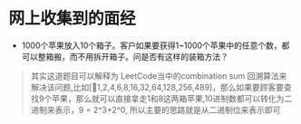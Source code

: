 # 网上收集到的面经

- 1000个苹果放入10个箱子。客户如果要获得1~1000个苹果中的任意个数，都可以整箱搬，而不用拆开箱子。问是否有这样的装箱方法？

>其实这道题目可以解释为 LeetCode当中的combination sum 回溯算法来解决该问题,比如[1,2,4,6,8,16,32,64,128,256,489]，那么如果要顾客要查找9个苹果，那么就可以直接拿走1和8这两箱苹果,10进制数都可以转化为二进制来表示，9 = 2^3+2^0, 所以主要的思路就是从二进制位来表示即可

